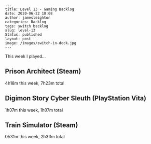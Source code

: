 
    ---
    title: Level 13 - Gaming Backlog
    date: 2020-06-22 18:08
    author: jamesleighton
    categories: Backlog
    tags: switch backlog
    slug: level-13
    Status: published
    layout: post
    image: /images/switch-in-dock.jpg
    ---



 This week I played...

## Prison Architect (Steam)
4h18m this week, 7h23m total
## Digimon Story Cyber Sleuth (PlayStation Vita)
1h07m this week, 1h07m total
## Train Simulator (Steam)
0h31m this week, 2h33m total
